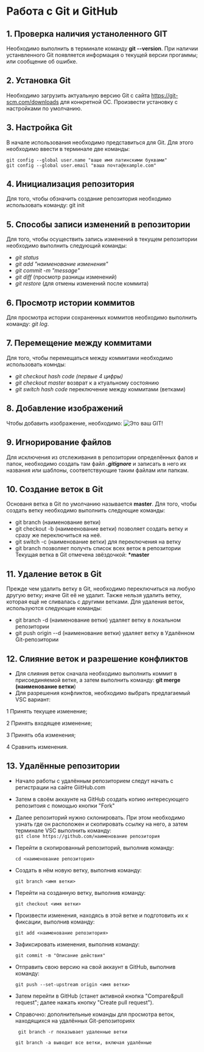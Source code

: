 # Работа с Git и GitHub
## 1. Проверка наличия устаноленного GIT
Необходимо выполнить в терминале команду **git --version**.
При наличии устанвленного Git появляется информация о текущей версии прогаммы; или сообщение об ошибке.
## 2. Установка Git
Необходимо загрузить актуальную версию Git c сайта https://git-scm.com/downloads для конкретной ОС.
Произвести установку с настройками по умолчанию.
## 3. Настройка Git
В начале использования необходимо представиться для Git.
Для этого необходимо ввести в терминале две команды:
```
git config --global user.name "ваше имя латинскими буквами"
git config --global user.email "ваша почта@example.com"
```
## 4. Инициализация репозитория
Для того, чтобы обзначить создание репозитория необходимо использовать команду: git init
## 5. Способы записи изменений в репозитории
Для того, чтобы осуществить запись изменений в текущем репозитории необходимо выполнить следующий команды:
* *git status*
* *git add "наименование изменения"*
* *git commit -m "message"*
* *git diff* (просмотр разницы изменений)
* *git restore* (для отмены изменений после коммита)
## 6. Просмотр истории коммитов
Для просмотра истории сохраненных коммитов необходимо выполнить команду: *git log*.
## 7. Перемещение между коммитами
Для того, чтобы перемещаться между коммитами необходимо использовать комнды:
* *git checkout hash code (первые 4 цифры)* 
* *git checkout master* возврат к а ктуальному состоянию
* *git switch hash code* переключение между коммитами (ветками)
## 8. Добавление изображений
Чтобы добавить изображение, необходимо:
![Это ваш GIT!](gitpaint.jpg)
## 9. Игнорирование файлов
Для исключения из отслеживания в репозитории определённых фалов и папок, необходимо создать там файл ***.gitignore*** и записать в него их названия или
 шаблоны, соответствующие таким файлам или папкам. 
## 10. Создание веток в Git
 Основаня ветка в Git по умолчанию называется **master**.
Для того, чтобы  создать ветку необходимо выполнить следующие команды:
* git branch (наименование ветки)
* git checkout -b (наимеенование ветки) позволяет создать ветку и сразу же переключиться на неё.
* git switch -c (наименование ветки) для переключения на ветку
* git branch позволяет получть список всех веток в репозитории
Текущая ветка в Git отмечена звёздочкой: **\*master**
## 11. Удаление веток в Git
Прежде чем удалить ветку в Git, необходимо переключиться на любую другую ветку; иначе Git её не удалит. Также нельзя удалить ветку, которая ещё не сливалась с другими ветками. Для удаления веток, используются следующие команды:
* git branch -d (наименование ветки) удаляет ветку в локальном репозитории
* git push origin --d (наименование ветки) удаляет ветку в Удалённом Git-репозитории
## 12. Слияние веток и разрешение конфликтов
* Для слияния веток сначала необходимо выполнить коммит в присоединяемой ветке, а затем выполнить команду: **git merge (наименование ветки**) 
* Для разрешения конфликтов, необходимо выбрать предлагаемый VSC вариант: 

1 Принять текущее изменение;

2 Принять входящее изменение;

3 Принять оба изменения;

4 Сравнить изменения.

## 13. Удалённые репозитории

- Начало работы с удалённым репозиторием следут начать с регистрации на сайте GiitHub.com

- Затем в своём аккаунте на GitHub создать копию интересующего  репозитоия с помощью кнопки "Fork"

- Далее репозиторий нужно склонировать. При этом необходимо узнать где он расположен и скопировать ссылку на него, а затем  терминале VSC выполнить команду:\
``git clone https://github.com/наименование репозитория``
- Перейти в скопированный репозиторий, выполнив команду:

   ``cd <наименование репозитория>``
 - Создать в нём новую ветку, выполнив команду: 

    ``git branch <имя ветки>``
- Перейти на созданную ветку, выполнив команду:

   ``git checkout <имя ветки>``
-  Произвести изменения, находясь в этой ветке и подготовить их к фиксации, выполнив команду:

    ``git add <наименование репозитория>``
- Зафиксировать изменения, выполнив команду:

   ``git commit -m "Описание действия"``
- Отправить свою версию на свой аккаунт в GitHub, выполнив команду:

   ``git push --set-upstream origin <имя ветки>``
- Затем перейти в GitHub (станет активной кнопка "Compare&pull request"; далее нажать кнопку "Create pull request").
- Справочно: дополнительные команды для просмотра веток, находящихся на удалённых Git-репозиториях

  `` git branch -r показывает удаленные ветки``

  ``git branch -a выводит все ветки, включая удалённые``
